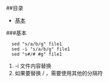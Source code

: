 
##<a name="index">目录
* [基本](#基本)


###<a name="基本">基本
```
  sed "s/a/b/g" file1
  sed -i "s/a/b/g" file1
  sed "s#/# #g" file1
```

1. -i 文件内容替换
2. 如果要替换 / ，需要使用其他的分隔符
